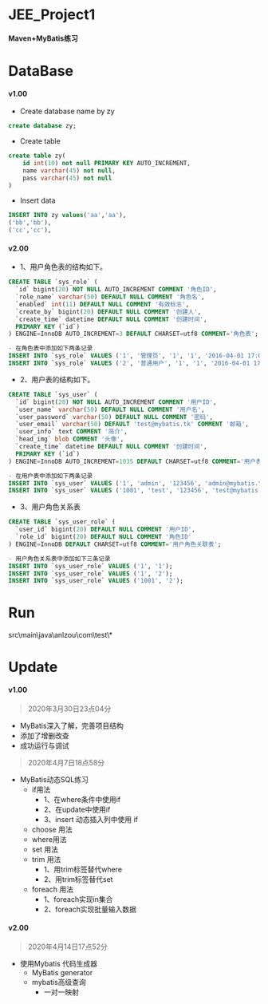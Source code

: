 # JEE_Project1
#### Maven+MyBatis练习

# DataBase
#### v1.00
- Create database name by zy
```sql
create database zy;
```
- Create table
```sql
create table zy(
    id int(10) not null PRIMARY KEY AUTO_INCREMENT, 
    name varchar(45) not null, 
    pass varchar(45) not null
)
```
- Insert data
```sql
INSERT INTO zy values('aa','aa'),
('bb','bb'),
('cc','cc'),
```
#### v2.00
- 1、用户角色表的结构如下。
```sql
CREATE TABLE `sys_role` (
  `id` bigint(20) NOT NULL AUTO_INCREMENT COMMENT '角色ID',
  `role_name` varchar(50) DEFAULT NULL COMMENT '角色名',
  `enabled` int(11) DEFAULT NULL COMMENT '有效标志',
  `create_by` bigint(20) DEFAULT NULL COMMENT '创建人',
  `create_time` datetime DEFAULT NULL COMMENT '创建时间',
  PRIMARY KEY (`id`)
) ENGINE=InnoDB AUTO_INCREMENT=3 DEFAULT CHARSET=utf8 COMMENT='角色表';

- 在角色表中添加如下两条记录
INSERT INTO `sys_role` VALUES ('1', '管理员', '1', '1', '2016-04-01 17:02:14');
INSERT INTO `sys_role` VALUES ('2', '普通用户', '1', '1', '2016-04-01 17:02:34');
```
- 2、用户表的结构如下。
```sql
CREATE TABLE `sys_user` (
  `id` bigint(20) NOT NULL AUTO_INCREMENT COMMENT '用户ID',
  `user_name` varchar(50) DEFAULT NULL COMMENT '用户名',
  `user_password` varchar(50) DEFAULT NULL COMMENT '密码',
  `user_email` varchar(50) DEFAULT 'test@mybatis.tk' COMMENT '邮箱',
  `user_info` text COMMENT '简介',
  `head_img` blob COMMENT '头像',
  `create_time` datetime DEFAULT NULL COMMENT '创建时间',
  PRIMARY KEY (`id`)
) ENGINE=InnoDB AUTO_INCREMENT=1035 DEFAULT CHARSET=utf8 COMMENT='用户表';

- 在用户表中添加如下两条记录
INSERT INTO `sys_user` VALUES ('1', 'admin', '123456', 'admin@mybatis.tk', '管理员用户', 0x1231231230, '2016-06-07 01:11:12');
INSERT INTO `sys_user` VALUES ('1001', 'test', '123456', 'test@mybatis.tk', '测试用户', 0x1231231230, '2016-06-07 00:00:00');
```
- 3、用户角色关系表
```sql
CREATE TABLE `sys_user_role` (
  `user_id` bigint(20) DEFAULT NULL COMMENT '用户ID',
  `role_id` bigint(20) DEFAULT NULL COMMENT '角色ID'
) ENGINE=InnoDB DEFAULT CHARSET=utf8 COMMENT='用户角色关联表';

- 用户角色关系表中添加如下三条记录
INSERT INTO `sys_user_role` VALUES ('1', '1');
INSERT INTO `sys_user_role` VALUES ('1', '2');
INSERT INTO `sys_user_role` VALUES ('1001', '2');
```

# Run   
src\main\java\anlzou\com\test\\*

# Update
#### v1.00
> 2020年3月30日23点04分

- MyBatis深入了解，完善项目结构
- 添加了增删改查
- 成功运行与调试

> 2020年4月7日18点58分

- MyBatis动态SQL练习
    - if用法
        - 1、在where条件中使用if
        - 2、在update中使用if
        - 3、insert 动态插入列中使用 if
    - choose 用法
    - where用法
    - set 用法
    - trim 用法
        - 1、用trim标签替代where
        - 2、用trim标签替代set
    - foreach 用法
        - 1、foreach实现in集合
        - 2、foreach实现批量输入数据 
        
#### v2.00
> 2020年4月14日17点52分

- 使用Mybatis 代码生成器
    - MyBatis generator
    - mybatis高级查询
        - 一对一映射  